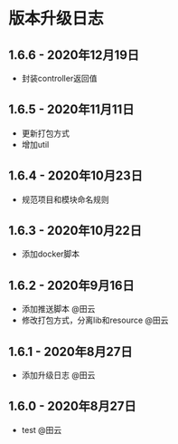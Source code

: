 # 版本升级日志

## 1.6.6 - 2020年12月19日

- 封装controller返回值

## 1.6.5 - 2020年11月11日

- 更新打包方式
- 增加util

## 1.6.4 - 2020年10月23日

- 规范项目和模块命名规则

## 1.6.3 - 2020年10月22日

- 添加docker脚本

## 1.6.2 - 2020年9月16日

- 添加推送脚本 @田云
- 修改打包方式，分离lib和resource @田云

## 1.6.1 - 2020年8月27日


- 添加升级日志 @田云

## 1.6.0 - 2020年8月27日


- test @田云
